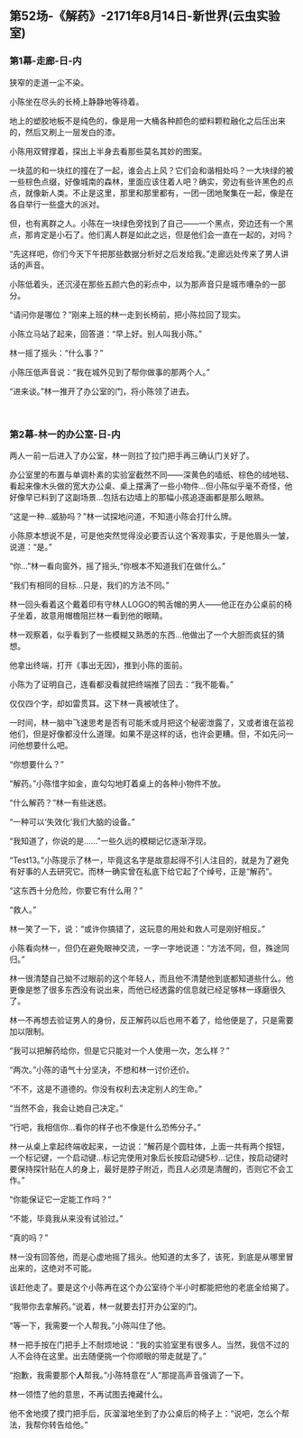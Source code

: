 ## 第52场-《解药》-2171年8月14日-新世界(云虫实验室)

### 第1幕-走廊-日-内

狭窄的走道一尘不染。

小陈坐在尽头的长椅上静静地等待着。

地上的塑胶地板不是纯色的，像是用一大桶各种颜色的塑料颗粒融化之后压出来的，然后又刷上一层发白的漆。

小陈用双臂撑着，探出上半身去看那些莫名其妙的图案。

一块蓝的和一块红的撞在了一起，谁会占上风？它们会和谐相处吗？一大块绿的被一些棕色点缀，好像城南的森林，里面应该住着人吧？确实，旁边有些许黑色的点点，就像新人类。不止是这里，那里和那里都有，一团一团地聚集在一起，像是在各自举行一些盛大的派对。

但，也有离群之人。小陈在一块绿色旁找到了自己——一个黑点，旁边还有一个黑点，那肯定是小石了。他们离人群是如此之远，但是他们会一直在一起的，对吗？

“先这样吧，你们今天下午把那些数据分析好之后发给我。”走廊远处传来了男人讲话的声音。

小陈低着头，还沉浸在那些五颜六色的彩点中，以为那声音只是城市嘈杂的一部分。

“请问你是哪位？”刚来上班的林一走到长椅前，把小陈拉回了现实。

小陈立马站了起来，回答道：“早上好。别人叫我小陈。”

林一摇了摇头：“什么事？”

小陈压低声音说：“我在城外见到了帮你做事的那两个人。”

“进来谈。”林一推开了办公室的门，将小陈领了进去。

<br>

### 第2幕-林一的办公室-日-内

两人一前一后进入了办公室，林一则拉了拉门把手再三确认门关好了。

办公室里的布置与单调朴素的实验室截然不同——深黄色的墙纸、棕色的绒地毯、看起来像木头做的宽大办公桌、桌上摆满了一些小物件…但小陈似乎毫不奇怪，他好像早已料到了这副场景…包括右边墙上的那幅小孩追逐画都是那么眼熟。

“这是一种…威胁吗？”林一试探地问道，不知道小陈会打什么牌。

小陈原本想说不是，可是他突然觉得没必要否认这个客观事实，于是他眉头一皱，说道：“是。”

“你…”林一看向窗外，摇了摇头,“你根本不知道我们在做什么。”

“我们有相同的目标…只是，我们的方法不同。”

林一回头看着这个戴着印有守林人LOGO的鸭舌帽的男人——他正在办公桌前的椅子坐着，故意用帽檐阻拦林一看到他的眼睛。

林一观察着，似乎看到了一些模糊又熟悉的东西…他做出了一个大胆而疯狂的猜想。

他拿出终端，打开《事出无因》，推到小陈的面前。

小陈为了证明自己，连看都没看就把终端推了回去：“我不能看。”

仅仅四个字，却如雷贯耳。这下林一真被唬住了。

一时间，林一脑中飞速思考是否有可能禾或月把这个秘密泄露了，又或者谁在监视他们，但是好像都没什么道理。如果不是这样的话，也许会更糟。但，不如先问一问他想要什么吧。

“你想要什么？”

“解药。”小陈惜字如金，直勾勾地盯着桌上的各种小物件不放。

“什么解药？”林一有些迷惑。

“一种可以‘失效化’我们大脑的设备。”

“我知道了，你说的是……”一些久远的模糊记忆逐渐浮现。

“Test13。”小陈提示了林一，毕竟这名字是故意起得不引人注目的，就是为了避免有好事的人去研究它。而林一确实曾在私底下给它起了个绰号，正是“解药”。

“这东西十分危险，你要它有什么用？”

“救人。”

林一笑了一下，说：“或许你搞错了，这玩意的用处和救人可是刚好相反。”

小陈看向林一，但仍在避免眼神交流，一字一字地说道：“方法不同，但，殊途同归。”

林一很清楚自己拗不过眼前的这个年轻人，而且他不清楚他到底都知道些什么。他更像是憋了很多东西没有说出来，而他已经透露的信息就已经足够林一琢磨很久了。

林一不再想去验证男人的身份，反正解药以后也用不着了，给他便是了，只是需要加以限制。

“我可以把解药给你，但是它只能对一个人使用一次，怎么样？”

“两次。”小陈的语气十分坚决，不想和林一讨价还价。

“不不，这是不道德的。你没有权利去决定别人的生命。”

“当然不会，我会让她自己决定。”

“行吧，我相信你…看你的样子也不像是什么恐怖分子。”

林一从桌上拿起终端收起来，一边说：“解药是个圆柱体，上面一共有两个按钮，一个标记键，一个启动键…标记完使用对象后长按启动键5秒…记住，按启动键时要保持探针贴在人的身上，最好是脖子附近，而且人必须是清醒的，否则它不会工作。”

“你能保证它一定能工作吗？”

“不能，毕竟我从来没有试验过。”

“真的吗？”

林一没有回答他，而是心虚地摇了摇头。他知道的太多了，该死，到底是从哪里冒出来的，这绝对不可能。

该赶他走了。要是这个小陈再在这个办公室待个半小时都能把他的老底全给揭了。

“我带你去拿解药。”说着，林一就要去打开办公室的门。

“等一下，我需要一个人帮我。”小陈叫住了他。

林一把手按在门把手上不耐烦地说：“我的实验室里有很多人。当然，我信不过的人不会待在这里。出去随便挑一个你顺眼的带走就是了。”

“抱歉，我需要那个**人**帮我。”小陈特意在“人”那提高声音强调了一下。

林一领悟了他的意思，不再试图去掩藏什么。

他不舍地摸了摸门把手后，灰溜溜地坐到了办公桌后的椅子上：“说吧，怎么个帮法，我帮你转告给他。”

